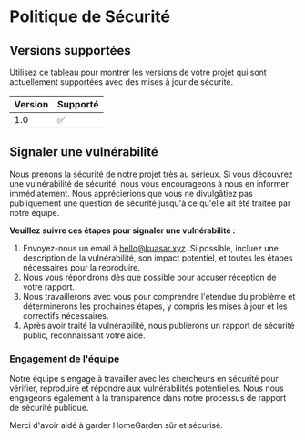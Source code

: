 # Politique de Sécurité

## Versions supportées

Utilisez ce tableau pour montrer les versions de votre projet qui sont actuellement supportées avec des mises à jour de sécurité.

| Version | Supporté          |
| ------- | ------------------|
| 1.0   | :white_check_mark:|

## Signaler une vulnérabilité

Nous prenons la sécurité de notre projet très au sérieux. Si vous découvrez une vulnérabilité de sécurité, nous vous encourageons à nous en informer immédiatement. Nous apprécierions que vous ne divulgâtiez pas publiquement une question de sécurité jusqu'à ce qu'elle ait été traitée par notre équipe.

**Veuillez suivre ces étapes pour signaler une vulnérabilité :**

1. Envoyez-nous un email à hello@kuasar.xyz. Si possible, incluez une description de la vulnérabilité, son impact potentiel, et toutes les étapes nécessaires pour la reproduire.
2. Nous vous répondrons dès que possible pour accuser réception de votre rapport.
3. Nous travaillerons avec vous pour comprendre l'étendue du problème et déterminerons les prochaines étapes, y compris les mises à jour et les correctifs nécessaires.
4. Après avoir traité la vulnérabilité, nous publierons un rapport de sécurité public, reconnaissant votre aide.

### Engagement de l'équipe

Notre équipe s'engage à travailler avec les chercheurs en sécurité pour vérifier, reproduire et répondre aux vulnérabilités potentielles. Nous nous engageons également à la transparence dans notre processus de rapport de sécurité publique.

Merci d'avoir aidé à garder HomeGarden sûr et sécurisé.
